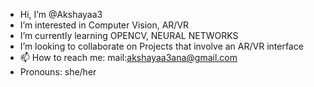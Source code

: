 -  Hi, I’m @Akshayaa3
-  I’m interested in Computer Vision, AR/VR
-  I’m currently learning OPENCV, NEURAL NETWORKS
-  I’m looking to collaborate on Projects that involve an AR/VR interface
- 📫 How to reach me: mail:akshayaa3ana@gmail.com
- Pronouns: she/her


<!---
Akshayaa3/Akshayaa3 is a ✨ special ✨ repository because its `README.md` (this file) appears on your GitHub profile.
You can click the Preview link to take a look at your changes.
--->
